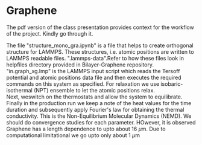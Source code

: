 # Graphene

The pdf version of the class presentation provides context for the workflow of the project.
Kindly go through it.

The file "structure_mono_gra.ipynb" is a file that helps to create orthogonal structure for LAMMPS.
These structures, i.e. atomic positions are written to LAMMPS readable files. ".lammps-data".Refer to how these files look in helpfiles directory provided in Bilayer-Graphene repository.
"in.graph_xg.lmp" is the LAMMPS input script which reads the  Tersoff potential and atomic positions data file and then executes the required commands on this system as specified. 
For relaxation we use isobaric-isothermal (NPT) ensemble to let the atomic positions relax.  
Next, weswitch on the thermostats and allow the system to equilibrate.
Finally in the production run we keep a note of the heat values for the time duration and subsequently apply Fourier's law for obtaining the thermal conductivity. This is the Non-Equilibrium Molecular Dynamics (NEMD).
We should do convergence studies for each parameter. HOwever, it is observed Graphene has a length dependence to upto about 16 $\mu$m. Due to computational limitational we go upto only about 1 $\mu$m

